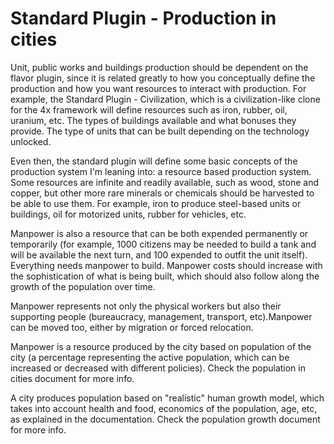 # Standard Plugin - Production in cities

Unit, public works and buildings production should be dependent on the flavor plugin, since it is related greatly to 
how you conceptually define the production and how you want resources to interact with production. For example, the 
Standard Plugin - Civilization, which is a civilization-like clone for the 4x framework will define resources such as
iron, rubber, oil, uranium, etc. The types of buildings available and what bonuses they provide. The type of units that
can be built depending on the technology unlocked. 

Even then, the standard plugin will define some basic concepts of the production system I'm leaning into: a resource 
based production system. 
Some resources are infinite and readily available, such as wood, stone and copper, but other more rare minerals or 
chemicals should be harvested to be able to use them. For example, iron to produce steel-based units or buildings, oil
for motorized units, rubber for vehicles, etc.

Manpower is also a resource that can be both expended permanently or temporarily (for example, 1000 citizens may be 
needed to build a tank and will be available the next turn, and 100 expended to outfit the unit itself). 
Everything needs manpower to build. Manpower costs should increase with the sophistication of what is being built, 
which should also follow along the growth of the population over time.

Manpower represents not only the physical workers but also their supporting people (bureaucracy, management, 
transport, etc).Manpower can be moved too, either by migration or forced relocation.

Manpower is a resource produced by the city based on population of the city (a percentage representing the active
 population, which can be increased or decreased with different policies). Check the population in cities document
 for more info.

A city produces population based on "realistic" human growth model, which takes into account health and food, economics
 of the population, age, etc, as explained in the documentation. Check the population growth document for more info.
